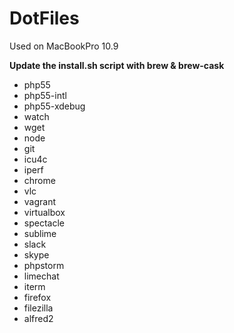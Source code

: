 # DotFiles

Used on MacBookPro 10.9

**Update the install.sh script with brew & brew-cask**

* php55
* php55-intl
* php55-xdebug
* watch
* wget
* node
* git
* icu4c
* iperf
* chrome
* vlc
* vagrant
* virtualbox
* spectacle
* sublime
* slack
* skype
* phpstorm
* limechat
* iterm
* firefox
* filezilla
* alfred2

